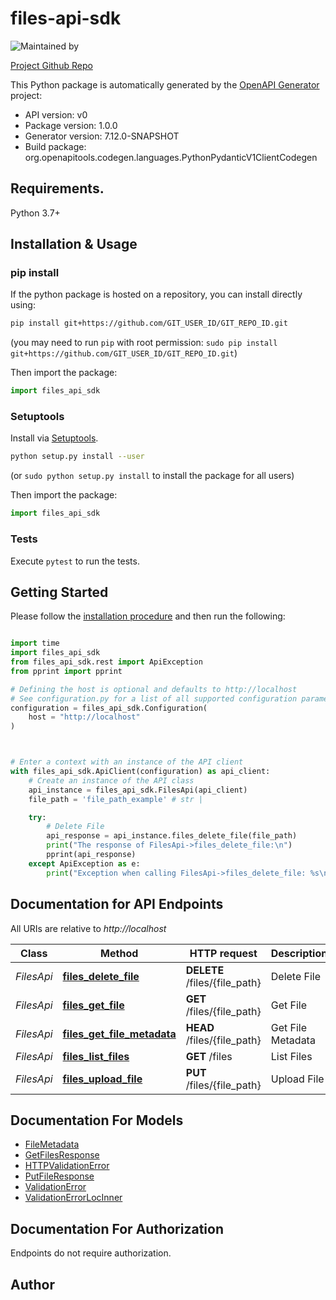 # files-api-sdk

![Maintained by](https://img.shields.io/badge/Maintained_by-E_Camp-blue)


[Project Github Repo](https://github.com/betsyhcamp/cloud-course-project)


This Python package is automatically generated by the [OpenAPI Generator](https://openapi-generator.tech) project:

- API version: v0
- Package version: 1.0.0
- Generator version: 7.12.0-SNAPSHOT
- Build package: org.openapitools.codegen.languages.PythonPydanticV1ClientCodegen

## Requirements.

Python 3.7+

## Installation & Usage
### pip install

If the python package is hosted on a repository, you can install directly using:

```sh
pip install git+https://github.com/GIT_USER_ID/GIT_REPO_ID.git
```
(you may need to run `pip` with root permission: `sudo pip install git+https://github.com/GIT_USER_ID/GIT_REPO_ID.git`)

Then import the package:
```python
import files_api_sdk
```

### Setuptools

Install via [Setuptools](http://pypi.python.org/pypi/setuptools).

```sh
python setup.py install --user
```
(or `sudo python setup.py install` to install the package for all users)

Then import the package:
```python
import files_api_sdk
```

### Tests

Execute `pytest` to run the tests.

## Getting Started

Please follow the [installation procedure](#installation--usage) and then run the following:

```python

import time
import files_api_sdk
from files_api_sdk.rest import ApiException
from pprint import pprint

# Defining the host is optional and defaults to http://localhost
# See configuration.py for a list of all supported configuration parameters.
configuration = files_api_sdk.Configuration(
    host = "http://localhost"
)



# Enter a context with an instance of the API client
with files_api_sdk.ApiClient(configuration) as api_client:
    # Create an instance of the API class
    api_instance = files_api_sdk.FilesApi(api_client)
    file_path = 'file_path_example' # str |

    try:
        # Delete File
        api_response = api_instance.files_delete_file(file_path)
        print("The response of FilesApi->files_delete_file:\n")
        pprint(api_response)
    except ApiException as e:
        print("Exception when calling FilesApi->files_delete_file: %s\n" % e)

```

## Documentation for API Endpoints

All URIs are relative to *http://localhost*

Class | Method | HTTP request | Description
------------ | ------------- | ------------- | -------------
*FilesApi* | [**files_delete_file**](docs/FilesApi.md#files_delete_file) | **DELETE** /files/{file_path} | Delete File
*FilesApi* | [**files_get_file**](docs/FilesApi.md#files_get_file) | **GET** /files/{file_path} | Get File
*FilesApi* | [**files_get_file_metadata**](docs/FilesApi.md#files_get_file_metadata) | **HEAD** /files/{file_path} | Get File Metadata
*FilesApi* | [**files_list_files**](docs/FilesApi.md#files_list_files) | **GET** /files | List Files
*FilesApi* | [**files_upload_file**](docs/FilesApi.md#files_upload_file) | **PUT** /files/{file_path} | Upload File


## Documentation For Models

 - [FileMetadata](docs/FileMetadata.md)
 - [GetFilesResponse](docs/GetFilesResponse.md)
 - [HTTPValidationError](docs/HTTPValidationError.md)
 - [PutFileResponse](docs/PutFileResponse.md)
 - [ValidationError](docs/ValidationError.md)
 - [ValidationErrorLocInner](docs/ValidationErrorLocInner.md)


<a id="documentation-for-authorization"></a>
## Documentation For Authorization

Endpoints do not require authorization.


## Author
